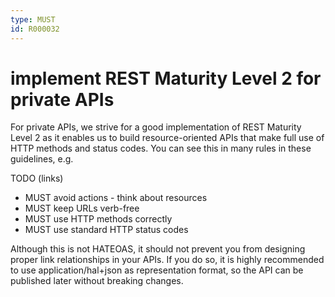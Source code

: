 ```yaml
---
type: MUST
id: R000032
---
```


# implement REST Maturity Level 2 for private APIs

For private APIs, we strive for a good implementation of REST Maturity Level 2 as it enables us to build resource-oriented APIs that make full use of HTTP methods and status codes.
You can see this in many rules in these guidelines, e.g.

TODO (links)

* MUST avoid actions - think about resources
* MUST keep URLs verb-free
* MUST use HTTP methods correctly
* MUST use standard HTTP status codes

Although this is not HATEOAS, it should not prevent you from designing proper link relationships in your APIs.
If you do so, it is highly recommended to use application/hal+json as representation format, so the API can be published later without breaking changes.